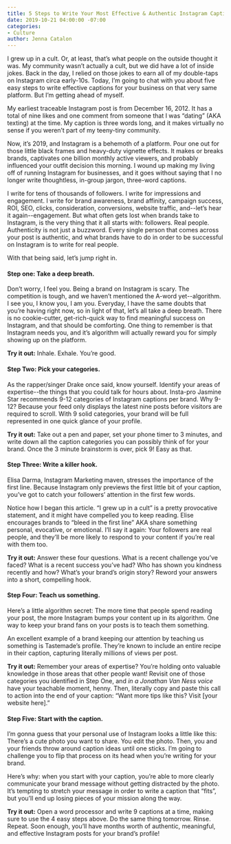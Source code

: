 ```yaml
---
title: 5 Steps to Write Your Most Effective & Authentic Instagram Caption Yet
date: 2019-10-21 04:00:00 -07:00
categories:
- Culture
author: Jenna Catalon
---
```


I grew up in a cult. Or, at least, that’s what people on the outside thought it was. My community wasn’t actually a cult, but we did have a lot of inside jokes. Back in the day, I relied on those jokes to earn all of my double-taps on Instagram circa early-10s. Today, I’m going to chat with you about five easy steps to write effective captions for your business on that very same platform. But I’m getting ahead of myself.

My earliest traceable Instagram post is from December 16, 2012. It has a total of nine likes and one comment from someone that I was “dating” (AKA texting) at the time. My caption is three words long, and it makes virtually no sense if you weren’t part of my teeny-tiny community.

Now, it’s 2019, and Instagram is a behemoth of a platform. Pour one out for those little black frames and heavy-duty vignette effects. It makes or breaks brands, captivates one billion monthly active viewers, and probably influenced your outfit decision this morning. I wound up making my living off of running Instagram for businesses, and it goes without saying that I no longer write thoughtless, in-group jargon, three-word captions.

I write for tens of thousands of followers. I write for impressions and engagement. I write for brand awareness, brand affinity, campaign success, ROI, SEO, clicks, consideration, conversions, website traffic, and--let’s hear it again--engagement. But what often gets lost when brands take to Instagram, is the very thing that it all starts with: followers. Real people. Authenticity is not just a buzzword. Every single person that comes across your post is authentic, and what brands have to do in order to be successful on Instagram is to write for real people.

With that being said, let’s jump right in.

#### Step one: Take a deep breath.

Don’t worry, I feel you. Being a brand on Instagram is scary. The competition is tough, and we haven’t mentioned the A-word yet--algorithm. I see you, I know you, I am you. Everyday, I have the same doubts that you’re having right now, so in light of that, let’s all take a deep breath. 
There is no cookie-cutter, get-rich-quick way to find meaningful success on Instagram, and that should be comforting. One thing to remember is that Instagram needs you, and it’s algorithm will actually reward you for simply showing up on the platform. 

**Try it out:** Inhale. Exhale. You’re good.

#### Step Two: Pick your categories.
	
As the rapper/singer Drake once said, know yourself. Identify your areas of expertise--the things that you could talk for hours about. Insta-pro Jasmine Star recommends 9-12 categories of Instagram captions per brand. Why 9-12? Because your feed only displays the latest nine posts before visitors are required to scroll. With 9 solid categories, your brand will be full represented in one quick glance of your profile.

**Try it out:** Take out a pen and paper, set your phone timer to 3 minutes, and write down all the caption categories you can possibly think of for your brand. Once the 3 minute brainstorm is over, pick 9! Easy as that.

#### Step Three: Write a killer hook.
	
Elisa Darma, Instagram Marketing maven, stresses the importance of the first line. Because Instagram only previews the first little bit of your caption, you’ve got to catch your followers’ attention in the first few words.
	
Notice how I began this article. “I grew up in a cult” is a pretty provocative statement, and it might have compelled you to keep reading. Elise encourages brands to “bleed in the first line” AKA share something personal, evocative, or emotional. I’ll say it again: Your followers are real people, and they’ll be more likely to respond to your content if you’re real with them too.
	
**Try it out:** Answer these four questions. What is a recent challenge you’ve faced? What is a recent success you’ve had? Who has shown you kindness recently and how? What’s your brand’s origin story? Reword your answers into a short, compelling hook.

#### Step Four: Teach us something.
	
Here’s a little algorithm secret: The more time that people spend reading your post, the more Instagram bumps your content up in its algorithm. One way to keep your brand fans on your posts is to teach them something. 
	
An excellent example of a brand keeping our attention by teaching us something is Tastemade’s profile. They’re known to include an entire recipe in their caption, capturing literally millions of views per post.

**Try it out:** Remember your areas of expertise? You’re holding onto valuable knowledge in those areas that other people want! Revisit one of those categories you identified in Step One, and *in a Jonathan Van Ness voice* have your teachable moment, henny. Then, literally copy and paste this call to action into the end of your caption: “Want more tips like this? Visit [your website here].”

#### Step Five: Start with the caption. 
	
I’m gonna guess that your personal use of Instagram looks a little like this: There’s a cute photo you want to share. You edit the photo. Then, you and your friends throw around caption ideas until one sticks. I’m going to challenge you to flip that process on its head when you’re writing for your brand. 
	
Here’s why: when you start with your caption, you’re able to more clearly communicate your brand message without getting distracted by the photo. It’s tempting to stretch your message in order to write a caption that “fits”, but you’ll end up losing pieces of your mission along the way.

**Try it out:** Open a word processor and write 9 captions at a time, making sure to use the 4 easy steps above. Do the same thing tomorrow. Rinse. Repeat. Soon enough, you’ll have months worth of authentic, meaningful, and effective Instagram posts for your brand’s profile!